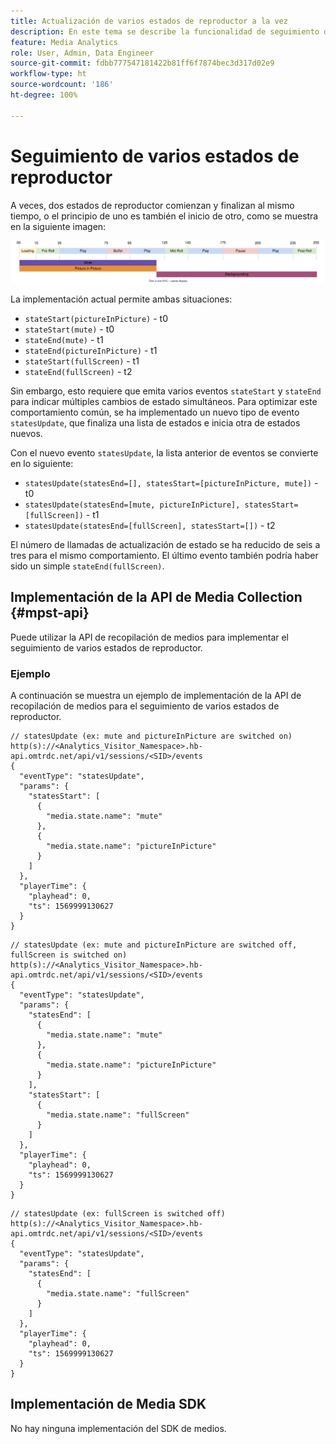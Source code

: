 ```yaml
---
title: Actualización de varios estados de reproductor a la vez
description: En este tema se describe la funcionalidad de seguimiento de varios estados de reproductor.
feature: Media Analytics
role: User, Admin, Data Engineer
source-git-commit: fdbb777547181422b81ff6f7874bec3d317d02e9
workflow-type: ht
source-wordcount: '186'
ht-degree: 100%

---
```


# Seguimiento de varios estados de reproductor

A veces, dos estados de reproductor comienzan y finalizan al mismo tiempo, o el principio de uno es también el inicio de otro, como se muestra en la siguiente imagen:

![Varios estados de reproductor](assets/multiple-player-states.svg)

La implementación actual permite ambas situaciones:
- `stateStart(pictureInPicture)` - t0
- `stateStart(mute)` - t0
- `stateEnd(mute)` - t1
- `stateEnd(pictureInPicture)` - t1
- `stateStart(fullScreen)` - t1
- `stateEnd(fullScreen)` - t2

Sin embargo, esto requiere que emita varios eventos `stateStart` y `stateEnd` para indicar múltiples cambios de estado simultáneos. Para optimizar este comportamiento común, se ha implementado un nuevo tipo de evento `statesUpdate`, que finaliza una lista de estados e inicia otra de estados nuevos.

Con el nuevo evento `statesUpdate`, la lista anterior de eventos se convierte en lo siguiente:
- `statesUpdate(statesEnd=[], statesStart=[pictureInPicture, mute])` - t0
- `statesUpdate(statesEnd=[mute, pictureInPicture], statesStart=[fullScreen])` - t1
- `statesUpdate(statesEnd=[fullScreen], statesStart=[])` - t2

El número de llamadas de actualización de estado se ha reducido de seis a tres para el mismo comportamiento. El último evento también podría haber sido un simple `stateEnd(fullScreen)`.

## Implementación de la API de Media Collection {#mpst-api}

Puede utilizar la API de recopilación de medios para implementar el seguimiento de varios estados de reproductor.

### Ejemplo

A continuación se muestra un ejemplo de implementación de la API de recopilación de medios para el seguimiento de varios estados de reproductor.

```
// statesUpdate (ex: mute and pictureInPicture are switched on)
http(s)://<Analytics_Visitor_Namespace>.hb-api.omtrdc.net/api/v1/sessions/<SID>/events
{
  "eventType": "statesUpdate",
  "params": {
    "statesStart": [
      {
        "media.state.name": "mute"
      },
      {
        "media.state.name": "pictureInPicture"
      }
    ]
  },
  "playerTime": {
    "playhead": 0,
    "ts": 1569999130627
  }
}
```

```
// statesUpdate (ex: mute and pictureInPicture are switched off, fullScreen is switched on)
http(s)://<Analytics_Visitor_Namespace>.hb-api.omtrdc.net/api/v1/sessions/<SID>/events
{
  "eventType": "statesUpdate",
  "params": {
    "statesEnd": [
      {
        "media.state.name": "mute"
      },
      {
        "media.state.name": "pictureInPicture"
      }
    ],
    "statesStart": [
      {
        "media.state.name": "fullScreen"
      }
    ]
  },
  "playerTime": {
    "playhead": 0,
    "ts": 1569999130627
  }
}
```

```
// statesUpdate (ex: fullScreen is switched off)
http(s)://<Analytics_Visitor_Namespace>.hb-api.omtrdc.net/api/v1/sessions/<SID>/events
{
  "eventType": "statesUpdate",
  "params": {
    "statesEnd": [
      {
        "media.state.name": "fullScreen"
      }
    ]
  },
  "playerTime": {
    "playhead": 0,
    "ts": 1569999130627
  }
}
```

## Implementación de Media SDK

No hay ninguna implementación del SDK de medios.
